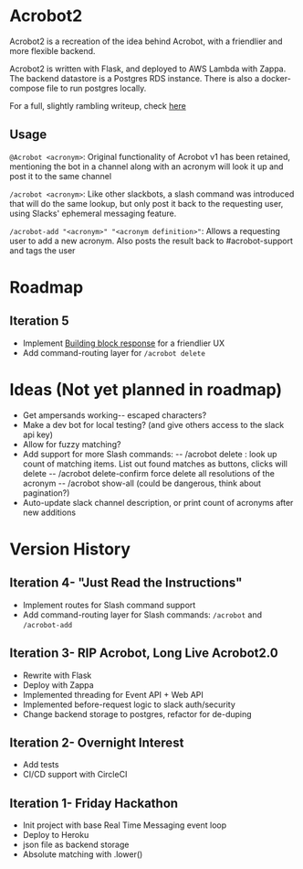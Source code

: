 # Acrobot2
Acrobot2 is a recreation of the idea behind Acrobot, with a friendlier and more flexible backend.

Acrobot2 is written with Flask, and deployed to AWS Lambda with Zappa. The backend datastore is a Postgres RDS instance. There is also a docker-compose file to run postgres locally.

For a full, slightly rambling writeup, check [here](https://simpleenergy.atlassian.net/wiki/spaces/~403095670/pages/881132280/ABHA+A+Broad+History+of+Acrobot)

## Usage
`@Acrobot <acronym>`: Original functionality of Acrobot v1 has been retained, mentioning the bot in a channel along with an acronym will look it up and post it to the same channel

`/acrobot <acronym>`: Like other slackbots, a slash command was introduced that will do the same lookup, but only post it back to the requesting user, using Slacks' ephemeral messaging feature.

`/acrobot-add "<acronym>" "<acronym definition>"`: Allows a requesting user to add a new acronym. Also posts the result back to #acrobot-support and tags the user



# Roadmap
## Iteration 5
* Implement [Building block response](https://api.slack.com/block-kit) for a friendlier UX
* Add command-routing layer for `/acrobot delete`

# Ideas (Not yet planned in roadmap)
* Get ampersands working-- escaped characters?
* Make a dev bot for local testing? (and give others access to the slack api key)
* Allow for fuzzy matching?
* Add support for more Slash commands:
-- /acrobot delete <acronym>: look up count of matching items. List out found matches as buttons, clicks will delete
-- /acrobot delete-confirm <acronym> force delete all resolutions of the acronym
-- /acrobot show-all (could be dangerous, think about pagination?)
* Auto-update slack channel description, or print count of acronyms after new additions



# Version History
## Iteration 4- "Just Read the Instructions"
* Implement routes for Slash command support
* Add command-routing layer for Slash commands: `/acrobot` and `/acrobot-add`

## Iteration 3- RIP Acrobot, Long Live Acrobot2.0
* Rewrite with Flask
* Deploy with Zappa
* Implemented threading for Event API + Web API
* Implemented before-request logic to slack auth/security
* Change backend storage to postgres, refactor for de-duping

## Iteration 2- Overnight Interest
* Add tests
* CI/CD support with CircleCI

## Iteration 1- Friday Hackathon
* Init project with base Real Time Messaging event loop
* Deploy to Heroku
* json file as backend storage
* Absolute matching with .lower()
